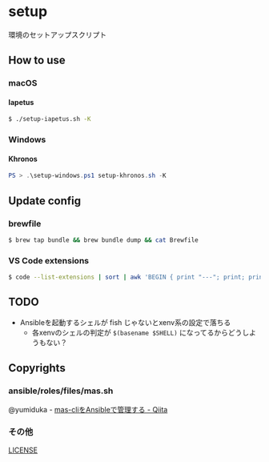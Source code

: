 # setup
環境のセットアップスクリプト

## How to use
### macOS
#### Iapetus
```sh
$ ./setup-iapetus.sh -K
```

### Windows
#### Khronos
```ps1
PS > .\setup-windows.ps1 setup-khronos.sh -K
```

## Update config
### brewfile
```sh
$ brew tap bundle && brew bundle dump && cat Brewfile
```

### VS Code extensions
```sh
$ code --list-extensions | sort | awk 'BEGIN { print "---"; print; print "code_install_extensions:" } { print "- "$1 }'
```

## TODO
- Ansibleを起動するシェルが fish じゃないとxenv系の設定で落ちる
    - 各xenvのシェルの判定が `$(basename $SHELL)` になってるからどうしようもない？

## Copyrights

### ansible/roles/files/mas.sh
@yumiduka - [mas-cliをAnsibleで管理する - Qiita](https://qiita.com/yumiduka/items/9c095b9f98be96b8763c)

### その他
[LICENSE](./LICENSE)
